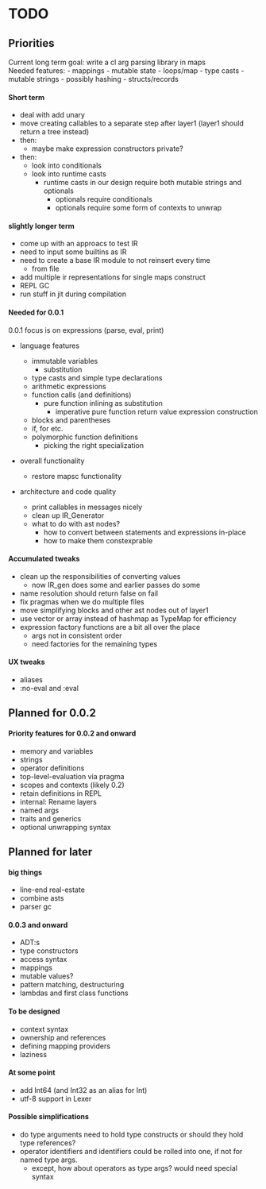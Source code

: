 # TODO

## Priorities

Current long term goal: write a cl arg parsing library in maps <br>
Needed features:
    - mappings
    - mutable state
    - loops/map
    - type casts
    - mutable strings
    - possibly hashing
    - structs/records

#### Short term

- deal with add unary
- move creating callables to a separate step after layer1 (layer1 should return a tree instead)
- then:
    - maybe make expression constructors private?
- then:
    - look into conditionals
    - look into runtime casts
        - runtime casts in our design require both mutable strings and optionals
            - optionals require conditionals
            - optionals require some form of contexts to unwrap

#### slightly longer term

- come up with an approacs to test IR
- need to input some builtins as IR
- need to create a base IR module to not reinsert every time
    - from file
- add multiple ir representations for single maps construct
- REPL GC
- run stuff in jit during compilation

#### Needed for 0.0.1

0.0.1 focus is on expressions (parse, eval, print)

- language features
    - immutable variables
        - substitution
    - type casts and simple type declarations
    - arithmetic expressions
    - function calls (and definitions)
        - pure function inlining as substitution
            - imperative pure function return value expression construction
    - blocks and parentheses
    - if, for etc.
    - polymorphic function definitions
        - picking the right specialization

- overall functionality
    - restore mapsc functionality

- architecture and code quality
    - print callables in messages nicely
    - clean up IR_Generator
    - what to do with ast nodes?
        - how to convert between statements and expressions in-place
        - how to make them constexprable

#### Accumulated tweaks

- clean up the responsibilities of converting values
    - now IR_gen does some and earlier passes do some
- name resolution should return false on fail
- fix pragmas when we do multiple files
- move simplifying blocks and other ast nodes out of layer1
- use vector or array instead of hashmap as TypeMap for efficiency
- expression factory functions are a bit all over the place
    - args not in consistent order
    - need factories for the remaining types

#### UX tweaks

- aliases
- :no-eval and :eval

## Planned for 0.0.2

#### Priority features for 0.0.2 and onward

- memory and variables
- strings
- operator definitions
- top-level-evaluation via pragma
- scopes and contexts (likely 0.2)
- retain definitions in REPL
- internal: Rename layers
- named args
- traits and generics
- optional unwrapping syntax

## Planned for later

#### big things

- line-end real-estate
- combine asts
- parser gc

#### 0.0.3 and onward

- ADT:s
- type constructors
- access syntax
- mappings
- mutable values?
- pattern matching, destructuring
- lambdas and first class functions

#### To be designed

- context syntax
- ownership and references
- defining mapping providers
- laziness

#### At some point

- add Int64 (and Int32 as an alias for Int)
- utf-8 support in Lexer

#### Possible simplifications

- do type arguments need to hold type constructs or should they hold type references?
- operator identifiers and identifiers could be rolled into one, if not for named type args.
    - except, how about operators as type args? would need special syntax